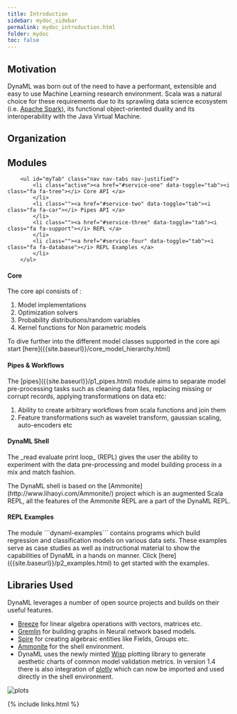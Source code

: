 ```yaml
---
title: Introduction
sidebar: mydoc_sidebar
permalink: mydoc_introduction.html
folder: mydoc
toc: false
---
```


## Motivation

DynaML was born out of the need to have a performant, extensible and easy to use Machine Learning research environment. Scala was a natural choice for these requirements due to its sprawling data science ecosystem (i.e. [Apache Spark](http://spark.apache.org/)), its functional object-oriented duality and its interoperability with the Java Virtual Machine.

## Organization

  <div class="row">
    <div class="col-lg-12">
        <h2 class="page-header">Modules</h2>
    </div>
    <div class="col-lg-12">

        <ul id="myTab" class="nav nav-tabs nav-justified">
            <li class="active"><a href="#service-one" data-toggle="tab"><i class="fa fa-tree"></i> Core API </a>
            </li>
            <li class=""><a href="#service-two" data-toggle="tab"><i class="fa fa-car"></i> Pipes API </a>
            </li>
            <li class=""><a href="#service-three" data-toggle="tab"><i class="fa fa-support"></i> REPL </a>
            </li>
            <li class=""><a href="#service-four" data-toggle="tab"><i class="fa fa-database"></i> REPL Examples </a>
            </li>
        </ul>

<div id="myTabContent" class="tab-content">

<div class="tab-pane fade active in" id="service-one">
<h4>Core</h4>

<p>
The core api consists of :

<ol>
  <li>Model implementations</li>
  <li>Optimization solvers</li>
  <li>Probability distributions/random variables</li>
  <li>Kernel functions for Non parametric models</li>
</ol>

</p>

<p markdown="1">To dive further into the different model classes supported in the core api start [here]({{site.baseurl}}/core_model_hierarchy.html)
</p>

</div>

<div class="tab-pane fade" id="service-two">
<h4>Pipes & Workflows</h4>

<p markdown="1">
The [pipes]({{site.baseurl}}/p1_pipes.html) module aims to separate model pre-processing tasks such as cleaning data files, replacing missing or corrupt records, applying transformations on data etc:
</p>

<p>
<ol>
  <li>Ability to create arbitrary workflows from scala functions and join them</li>
  <li>Feature transformations such as wavelet transform, gaussian scaling, auto-encoders etc</li>
</ol>
</p>

</div>

<div class="tab-pane fade" id="service-three">
<h4>DynaML Shell</h4>
<p markdown="1">The _read evaluate print loop_ (REPL) gives the user the ability to experiment with the data pre-processing and model building process in a mix and match fashion.</p>
<p markdown="1">The DynaML shell is based on the [Ammonite](http://www.lihaoyi.com/Ammonite/) project which is an augmented Scala REPL, all the features of the Ammonite REPL are a part of the DynaML REPL. </p>
</div>

<div class="tab-pane fade" id="service-four">
<h4>REPL Examples</h4>
<p markdown="1">The module ```dynaml-examples``` contains programs which build regression and classification models on various data sets. These examples serve as case studies as well as instructional material to show the capabilities of DynaML in a hands on manner. Click [here]({{site.baseurl}}/p2_examples.html) to get started with the examples.</p>

</div>
</div>
</div>
</div>


## Libraries Used

DynaML leverages a number of open source projects and builds on their useful features.

* [Breeze](https://github.com/scalanlp/breeze) for linear algebra operations with vectors, matrices etc.
* [Gremlin](https://github.com/tinkerpop/gremlin) for building graphs in Neural network based models.
* [Spire](https://github.com/non/spire) for creating algebraic entities like Fields, Groups etc.
* [Ammonite](http://www.lihaoyi.com/Ammonite/) for the shell environment.
* DynaML uses the newly minted [Wisp](https://github.com/quantifind/wisp) plotting library to generate aesthetic charts of common model validation metrics. In version 1.4 there is also integration of [plotly](https://plot.ly) which can now be imported and used directly in the shell environment.

![plots]({{site.baseurl}}/images/plot-screen.png)

{% include links.html %}
